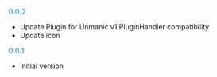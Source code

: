 **<span style="color:#56adda">0.0.2</span>**
- Update Plugin for Unmanic v1 PluginHandler compatibility
- Update icon

**<span style="color:#56adda">0.0.1</span>**
- Initial version
